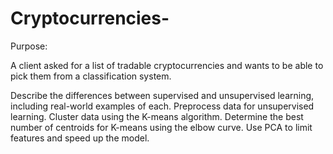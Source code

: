 # Cryptocurrencies-

Purpose:

A client asked for a list of tradable cryptocurrencies and wants to be able to pick them from a classification system.

Describe the differences between supervised and unsupervised learning, including real-world examples of each.
Preprocess data for unsupervised learning.
Cluster data using the K-means algorithm.
Determine the best number of centroids for K-means using the elbow curve.
Use PCA to limit features and speed up the model.
